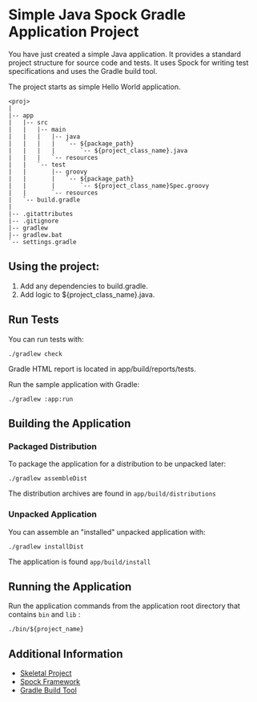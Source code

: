 # Simple Java Spock Gradle Application Project

You have just created a simple Java application.
It provides a standard project structure for source code and tests. It uses Spock for writing test specifications and uses the Gradle build tool.

The project starts as simple Hello World application.

```
<proj>
|
|-- app
|   |-- src
|   |   |-- main
|   |   |   |-- java
|   |   |   |   `-- ${package_path}
|   |   |   |       `-- ${project_class_name}.java
|   |   |   `-- resources
|   |   `-- test
|   |       |-- groovy
|   |       |   `-- ${package_path}
|   |       |       `-- ${project_class_name}Spec.groovy
|   |       `-- resources
|   `-- build.gradle
|
|-- .gitattributes
|-- .gitignore
|-- gradlew
|-- gradlew.bat
`-- settings.gradle
```

## Using the project: 
1. Add any dependencies to build.gradle.
2. Add logic to ${project_class_name}.java.

## Run Tests
You can run tests with:
```
./gradlew check
```
Gradle HTML report is located in app/build/reports/tests.

Run the sample application with Gradle:
```
./gradlew :app:run
```

## Building the Application
### Packaged Distribution
To package the application for a distribution to be unpacked later:
```
./gradlew assembleDist
````

The distribution archives are found in `app/build/distributions`

### Unpacked Application
You can assemble an "installed" unpacked application with:
```
./gradlew installDist
```

The application is found `app/build/install`

## Running the Application
Run the application commands from the application root directory that contains `bin` and `lib` :

```
./bin/${project_name} 
```

## Additional Information

- [Skeletal Project](https://github.com/cbmarcum/skeletal)
- [Spock Framework](https://spockframework.org/)
- [Gradle Build Tool](https://gradle.org/)
